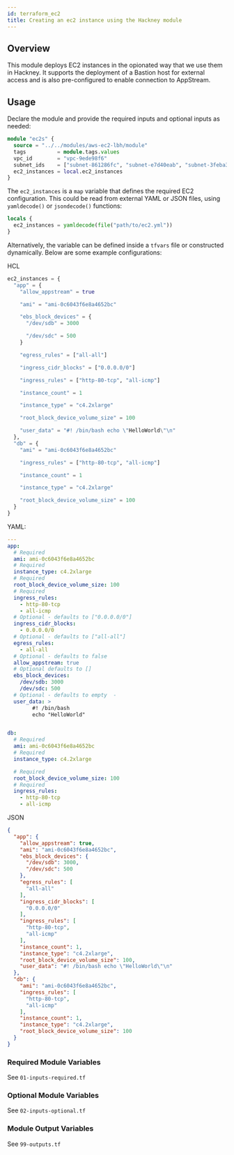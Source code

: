 ```yaml
---
id: terraform_ec2
title: Creating an ec2 instance using the Hackney module
---
```


## Overview
This module deploys EC2 instances in the opionated way that we use them in Hackney. It supports the deployment of a Bastion host for external access and is also pre-configured to enable connection to AppStream.

## Usage
Declare the module and provide the required inputs and optional inputs as needed:
``` terraform
module "ec2s" {
  source = "../../modules/aws-ec2-lbh/module"
  tags          = module.tags.values
  vpc_id        = "vpc-9ede98f6"
  subnet_ids    = ["subnet-861286fc", "subnet-e7d40eab", "subnet-3feba356"]
  ec2_instances = local.ec2_instances
}
```

The `ec2_instances` is a `map` variable that defines the required EC2 configuration. This could be read from external YAML or JSON files, using `yamldecode()` or `jsondecode()` functions:

``` terraform
locals {
  ec2_instances = yamldecode(file("path/to/ec2.yml"))
}
```

Alternatively, the variable can be defined inside a `tfvars` file or constructed dynamically. Below are some example configurations:

HCL
```terraform
ec2_instances = {
  "app" = {
    "allow_appstream" = true

    "ami" = "ami-0c6043f6e8a4652bc"

    "ebs_block_devices" = {
      "/dev/sdb" = 3000

      "/dev/sdc" = 500
    }

    "egress_rules" = ["all-all"]

    "ingress_cidr_blocks" = ["0.0.0.0/0"]

    "ingress_rules" = ["http-80-tcp", "all-icmp"]

    "instance_count" = 1

    "instance_type" = "c4.2xlarge"

    "root_block_device_volume_size" = 100

    "user_data" = "#! /bin/bash echo \"HelloWorld\"\n"
  },
  "db" = {
    "ami" = "ami-0c6043f6e8a4652bc"

    "ingress_rules" = ["http-80-tcp", "all-icmp"]

    "instance_count" = 1

    "instance_type" = "c4.2xlarge"

    "root_block_device_volume_size" = 100
  }
}
```

YAML:
``` yaml
---
app:
  # Required
  ami: ami-0c6043f6e8a4652bc
  # Required
  instance_type: c4.2xlarge
  # Required
  root_block_device_volume_size: 100
  # Required
  ingress_rules:
    - http-80-tcp
    - all-icmp
  # Optional - defaults to ["0.0.0.0/0"]
  ingress_cidr_blocks:
    - 0.0.0.0/0
  # Optional - defaults to ["all-all"]
  egress_rules:
    - all-all
  # Optional - defaults to false
  allow_appstream: true
  # Optional defaults to []
  ebs_block_devices:
    /dev/sdb: 3000
    /dev/sdc: 500
  # Optional - defaults to empty  -
  user_data: >
        #! /bin/bash
        echo "HelloWorld"


db:
  # Required
  ami: ami-0c6043f6e8a4652bc
  # Required
  instance_type: c4.2xlarge

  # Required
  root_block_device_volume_size: 100
  # Required
  ingress_rules:
    - http-80-tcp
    - all-icmp
```

JSON
```json
{
  "app": {
    "allow_appstream": true,
    "ami": "ami-0c6043f6e8a4652bc",
    "ebs_block_devices": {
      "/dev/sdb": 3000,
      "/dev/sdc": 500
    },
    "egress_rules": [
      "all-all"
    ],
    "ingress_cidr_blocks": [
      "0.0.0.0/0"
    ],
    "ingress_rules": [
      "http-80-tcp",
      "all-icmp"
    ],
    "instance_count": 1,
    "instance_type": "c4.2xlarge",
    "root_block_device_volume_size": 100,
    "user_data": "#! /bin/bash echo \"HelloWorld\"\n"
  },
  "db": {
    "ami": "ami-0c6043f6e8a4652bc",
    "ingress_rules": [
      "http-80-tcp",
      "all-icmp"
    ],
    "instance_count": 1,
    "instance_type": "c4.2xlarge",
    "root_block_device_volume_size": 100
  }
}
```

### Required Module Variables
See `01-inputs-required.tf`

### Optional Module Variables
See `02-inputs-optional.tf`

### Module Output Variables
See `99-outputs.tf`
